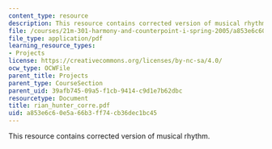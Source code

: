 ```yaml
---
content_type: resource
description: This resource contains corrected version of musical rhythm.
file: /courses/21m-301-harmony-and-counterpoint-i-spring-2005/a853e6c60e5a66b3ff74cb36dec1bc45_rian_hunter_corre.pdf
file_type: application/pdf
learning_resource_types:
- Projects
license: https://creativecommons.org/licenses/by-nc-sa/4.0/
ocw_type: OCWFile
parent_title: Projects
parent_type: CourseSection
parent_uid: 39afb745-09a5-f1cb-9414-c9d1e7b62dbc
resourcetype: Document
title: rian_hunter_corre.pdf
uid: a853e6c6-0e5a-66b3-ff74-cb36dec1bc45
---
```

This resource contains corrected version of musical rhythm.